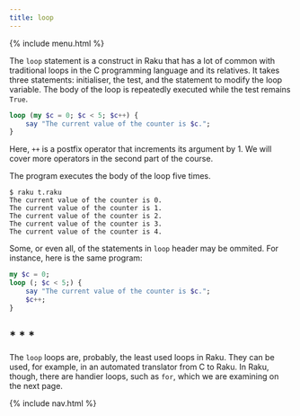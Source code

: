 ```yaml
---
title: loop
---
```


{% include menu.html %}

The `loop` statement is a construct in Raku that has a lot of common with traditional loops in the C programming language and its relatives. It takes three statements: initialiser, the test, and the statement to modify the loop variable. The body of the loop is repeatedly executed while the test remains `True`.

```raku
loop (my $c = 0; $c < 5; $c++) {
    say "The current value of the counter is $c.";
}
```

Here, `++` is a postfix operator that increments its argument by 1. We will cover more operators in the second part of the course.

The program executes the body of the loop five times.

```console
$ raku t.raku
The current value of the counter is 0.
The current value of the counter is 1.
The current value of the counter is 2.
The current value of the counter is 3.
The current value of the counter is 4.
```

Some, or even all, of the statements in `loop` header may be ommited. For instance, here is the same program:

```raku
my $c = 0;
loop (; $c < 5;) {
    say "The current value of the counter is $c.";
    $c++;
}
```

## * * *

The `loop` loops are, probably, the least used loops in Raku. They can be used, for example, in an automated translator from C to Raku. In Raku, though, there are handier loops, such as `for`, which we are examining on the next page.

{% include nav.html %}
